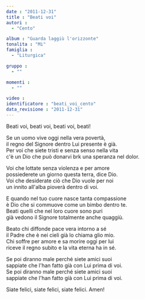 ```yaml
---
date : "2011-12-31"
title : "Beati voi"
autori : 
  - "Cento"

album : "Guarda laggiù l'orizzonte"
tonalita : "Mi"
famiglia : 
  - "Liturgica"

gruppo : 
  - ""

momenti : 
  - ""

video : 
identificatore : "beati_voi_cento"
data_revisione : "2011-12-31"
---
```

  
  
Beati voi,  beati voi, beati voi, beati!  
  
  
Se un uomo vive oggi nella vera povertà,  
il regno del Signore dentro Lui presente è già.  
Per voi che siete tristi e senza senso nella vita  
c'è un Dio che può donarvi brk una speranza nel dolor.  
  
  
  
Voi che lottate senza violenza e per amore  
possiederete un giorno questa terra, dice Dio.  
Voi che desiderate ciò che Dio vuole per noi  
un innito all'alba pioverà dentro di voi.  
  
  
  
E quando nel tuo cuore nasce tanta compassione  
è Dio che si commuove come un bimbo dentro te.  
Beati quelli che nel loro cuore sono puri  
già vedono il Signore totalmente anche quaggiù.  
  
  
  
Beato chi diffonde pace vera intorno a sé  
il Padre che è nei cieli già lo chiama glio mio.  
Chi soffre per amore e sa morire oggi per lui  
riceve il regno subito e la vita eterna ha in sé.  
  
  
  
Se poi diranno male perché siete amici suoi  
sappiate che l'han fatto già con Lui prima di voi.  
Se poi diranno male perché siete amici suoi  
sappiate che l'han fatto già con Lui prima di voi.  
  
  
  
Siate felici,  siate felici, siate felici. Amen!  
  
  
  
